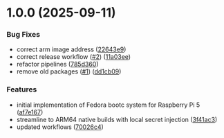 # 1.0.0 (2025-09-11)


### Bug Fixes

* correct arm image address ([22643e9](https://github.com/tempest-concorde/fedora-bootc-rpi5/commit/22643e91e7466740532df2f356f4bd6b09f10e09))
* correct release workflow ([#2](https://github.com/tempest-concorde/fedora-bootc-rpi5/issues/2)) ([11a03ee](https://github.com/tempest-concorde/fedora-bootc-rpi5/commit/11a03ee8fa55d16bdba299b18b55d85cba7b81c4))
* refactor pipelines ([785d360](https://github.com/tempest-concorde/fedora-bootc-rpi5/commit/785d360976efa49181ad866c002b5505ad7d534d))
* remove old packages ([#1](https://github.com/tempest-concorde/fedora-bootc-rpi5/issues/1)) ([dd1cb09](https://github.com/tempest-concorde/fedora-bootc-rpi5/commit/dd1cb090b5c9319322e617edac71f606430cfc48))


### Features

* initial implementation of Fedora bootc system for Raspberry Pi 5 ([af7e167](https://github.com/tempest-concorde/fedora-bootc-rpi5/commit/af7e16776d3b01296ae0b32b6ff84b97cc239ebb))
* streamline to ARM64 native builds with local secret injection ([3f41ac3](https://github.com/tempest-concorde/fedora-bootc-rpi5/commit/3f41ac387d8b15dbaa330b250cd569dc67019580))
* updated workflows ([70026c4](https://github.com/tempest-concorde/fedora-bootc-rpi5/commit/70026c4ce65ca7cbebf8226fb4e7984efcc76c4c))
